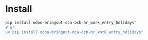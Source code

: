 # Install

```bash
pip install odoo-bringout-oca-ocb-hr_work_entry_holidays"
# or
uv pip install odoo-bringout-oca-ocb-hr_work_entry_holidays"
```
